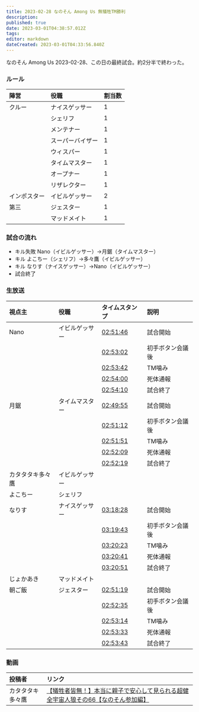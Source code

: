 ```yaml
---
title: 2023-02-28 なのそん Among Us 無犠牲TM勝利
description: 
published: true
date: 2023-03-01T04:38:57.012Z
tags: 
editor: markdown
dateCreated: 2023-03-01T04:33:56.840Z
---
```


なのそん Among Us 2023-02-28、この日の最終試合。約2分半で終わった。

### ルール

|陣営|役職|割当数|
|:--|:--|:--|
|クルー|ナイスゲッサー|1|
| |シェリフ|1|
| |メンテナー|1|
| |スーパーバイザー|1|
| |ウィスパー|1|
| |タイムマスター|1|
| |オープナー|1|
| |リザレクター|1|
|インポスター|イビルゲッサー|2|
|第三|ジェスター|1|
| |マッドメイト|1|

### 試合の流れ

- キル失敗 Nano（イビルゲッサー）→月鋸（タイムマスター）
- キル よこちー（シェリフ）→多々鷹（イビルゲッサー）
- キル なりす（ナイスゲッサー）→Nano（イビルゲッサー）
- 試合終了

### 生放送

|視点主|役職|タイムスタンプ|説明|
|:--|:--|:--|:--|
|Nano|イビルゲッサー|[02:51:46](https://www.youtube.com/live/s92jTlOsx5U?t=10306) |試合開始|
| | |[02:53:02](https://www.youtube.com/live/s92jTlOsx5U?t=10382)|初手ボタン会議後|
| | |[02:53:42](https://www.youtube.com/live/s92jTlOsx5U?t=10422)|TM噛み|
| | |[02:54:00](https://www.youtube.com/live/s92jTlOsx5U?t=10440)|死体通報|
| | |[02:54:10](https://www.youtube.com/live/s92jTlOsx5U?t=10450)|試合終了|
|月鋸|タイムマスター|[02:49:55](https://www.youtube.com/live/TjMCslIFbhk?t=10195)|試合開始|
| | |[02:51:12](https://www.youtube.com/live/TjMCslIFbhk?t=10272)|初手ボタン会議後|
| | |[02:51:51](https://www.youtube.com/live/TjMCslIFbhk?t=10311)|TM噛み|
| | |[02:52:09](https://www.youtube.com/live/TjMCslIFbhk?t=10329)|死体通報|
| | |[02:52:19](https://www.youtube.com/live/TjMCslIFbhk?t=10339)|試合終了|
|カタタタキ多々鷹|イビルゲッサー|||
|よこちー|シェリフ|||
|なりす|ナイスゲッサー|[03:18:28](https://www.youtube.com/live/a6QxvbQRa0U?t=11908)|試合開始|
| | |[03:19:43](https://www.youtube.com/live/a6QxvbQRa0U?t=11983)|初手ボタン会議後|
| | |[03:20:23](https://www.youtube.com/live/a6QxvbQRa0U?t=12023)|TM噛み|
| | |[03:20:41](https://www.youtube.com/live/a6QxvbQRa0U?t=12041)|死体通報|
| | |[03:20:51](https://www.youtube.com/live/a6QxvbQRa0U?t=12051)|試合終了|
|じょかあき|マッドメイト|||
|朝ご飯|ジェスター|[02:51:19](https://www.youtube.com/live/5ehl-IcF8r8?t=10279)|試合開始|
| | |[02:52:35](https://www.youtube.com/live/5ehl-IcF8r8?t=10355)|初手ボタン会議後|
| | |[02:53:14](https://www.youtube.com/live/5ehl-IcF8r8?t=10394)|TM噛み|
| | |[02:53:33](https://www.youtube.com/live/5ehl-IcF8r8?t=10413)|死体通報|
| | |[02:53:43](https://www.youtube.com/live/5ehl-IcF8r8?t=10423)|試合終了|


### 動画

|投稿者|リンク|
|:--|:--|
|カタタタキ多々鷹|[【犠牲者皆無！】本当に親子で安心して見られる超健全宇宙人狼その66【なのそん参加編】](https://www.nicovideo.jp/watch/sm41865299)|

